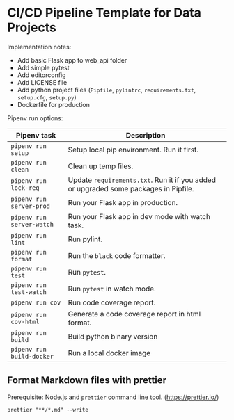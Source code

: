 # CI/CD Pipeline Template for Data Projects

Implementation notes:

- Add basic Flask app to web_api folder
- Add simple pytest
- Add editorconfig
- Add LICENSE file
- Add python project files (`Pipfile`, `pylintrc`, `requirements.txt`, `setup.cfg`, `setup.py`)
- Dockerfile for production

Pipenv run options:

| Pipenv task               | Description                                                                          |
| ------------------------- | ------------------------------------------------------------------------------------ |
| `pipenv run setup`        | Setup local pip environment. Run it first.                                           |
| `pipenv run clean`        | Clean up temp files.                                                                 |
| `pipenv run lock-req`     | Update `requirements.txt`. Run it if you added or upgraded some packages in Pipfile. |
| `pipenv run server-prod`  | Run your Flask app in production.                                                    |
| `pipenv run server-watch` | Run your Flask app in dev mode with watch task.                                      |
| `pipenv run lint`         | Run pylint.                                                                          |
| `pipenv run format`       | Run the `black` code formatter.                                                      |
| `pipenv run test`         | Run `pytest`.                                                                        |
| `pipenv run test-watch`   | Run `pytest` in watch mode.                                                          |
| `pipenv run cov`          | Run code coverage report.                                                            |
| `pipenv run cov-html`     | Generate a code coverage report in html format.                                      |
| `pipenv run build`        | Build python binary version                                                          |
| `pipenv run build-docker` | Run a local docker image                                                             |

## Format Markdown files with prettier

Prerequisite: Node.js and `prettier` command line tool. (https://prettier.io/)

```
prettier "**/*.md" --write
```
